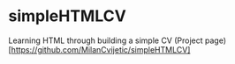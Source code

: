 # simpleHTMLCV
Learning HTML through building a simple CV
(Project page)[https://github.com/MilanCvijetic/simpleHTMLCV]